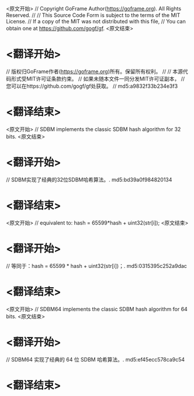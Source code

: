 
<原文开始>
// Copyright GoFrame Author(https://goframe.org). All Rights Reserved.
//
// This Source Code Form is subject to the terms of the MIT License.
// If a copy of the MIT was not distributed with this file,
// You can obtain one at https://github.com/gogf/gf.
<原文结束>

# <翻译开始>
// 版权归GoFrame作者(https://goframe.org)所有。保留所有权利。
//
// 本源代码形式受MIT许可证条款约束。
// 如果未随本文件一同分发MIT许可证副本，
// 您可以在https://github.com/gogf/gf处获取。
// md5:a9832f33b234e3f3
# <翻译结束>


<原文开始>
// SDBM implements the classic SDBM hash algorithm for 32 bits.
<原文结束>

# <翻译开始>
// SDBM实现了经典的32位SDBM哈希算法。. md5:bd39a0f984820134
# <翻译结束>


<原文开始>
// equivalent to: hash = 65599*hash + uint32(str[i]);
<原文结束>

# <翻译开始>
// 等同于：hash = 65599 * hash + uint32(str[i])；. md5:0315395c252a9dac
# <翻译结束>


<原文开始>
// SDBM64 implements the classic SDBM hash algorithm for 64 bits.
<原文结束>

# <翻译开始>
// SDBM64 实现了经典的 64 位 SDBM 哈希算法。. md5:ef45ecc578ca9c54
# <翻译结束>

